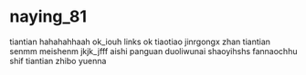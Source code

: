# naying_81
tiantian
hahahahhaah
ok_iouh
links ok
tiaotiao
jinrgongx
zhan
tiantian
senmm
meishenm
jkjk_jfff
aishi
panguan
duoliwunai
shaoyihshs
fannaochhu
shif
tiantian
zhibo
yuenna
